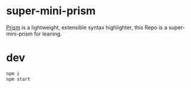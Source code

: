 # super-mini-prism
[Prism](https://prismjs.com/) is a lightweight, extensible syntax highlighter, this Repo is a super-mini-prism for leaning.

# dev
```bash
npm i
npm start
```
